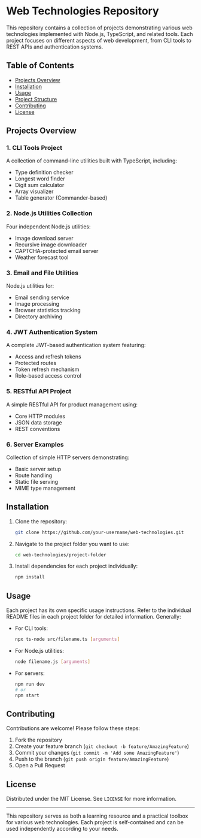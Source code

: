 
# Web Technologies Repository

This repository contains a collection of projects demonstrating various web technologies implemented with Node.js, TypeScript, and related tools. Each project focuses on different aspects of web development, from CLI tools to REST APIs and authentication systems.

## Table of Contents
- [Projects Overview](#projects-overview)
- [Installation](#installation)
- [Usage](#usage)
- [Project Structure](#project-structure)
- [Contributing](#contributing)
- [License](#license)

## Projects Overview

### 1. CLI Tools Project
A collection of command-line utilities built with TypeScript, including:
- Type definition checker
- Longest word finder
- Digit sum calculator
- Array visualizer
- Table generator (Commander-based)

### 2. Node.js Utilities Collection
Four independent Node.js utilities:
- Image download server
- Recursive image downloader
- CAPTCHA-protected email server
- Weather forecast tool

### 3. Email and File Utilities
Node.js utilities for:
- Email sending service
- Image processing
- Browser statistics tracking
- Directory archiving

### 4. JWT Authentication System
A complete JWT-based authentication system featuring:
- Access and refresh tokens
- Protected routes
- Token refresh mechanism
- Role-based access control

### 5. RESTful API Project
A simple RESTful API for product management using:
- Core HTTP modules
- JSON data storage
- REST conventions

### 6. Server Examples
Collection of simple HTTP servers demonstrating:
- Basic server setup
- Route handling
- Static file serving
- MIME type management

## Installation

1. Clone the repository:
   ```bash
   git clone https://github.com/your-username/web-technologies.git
   ```

2. Navigate to the project folder you want to use:
   ```bash
   cd web-technologies/project-folder
   ```

3. Install dependencies for each project individually:
   ```bash
   npm install
   ```

## Usage

Each project has its own specific usage instructions. Refer to the individual README files in each project folder for detailed information. Generally:

- For CLI tools:
  ```bash
  npx ts-node src/filename.ts [arguments]
  ```

- For Node.js utilities:
  ```bash
  node filename.js [arguments]
  ```

- For servers:
  ```bash
  npm run dev
  # or
  npm start
  ```

## Contributing

Contributions are welcome! Please follow these steps:

1. Fork the repository
2. Create your feature branch (`git checkout -b feature/AmazingFeature`)
3. Commit your changes (`git commit -m 'Add some AmazingFeature'`)
4. Push to the branch (`git push origin feature/AmazingFeature`)
5. Open a Pull Request

## License

Distributed under the MIT License. See `LICENSE` for more information.

---

This repository serves as both a learning resource and a practical toolbox for various web technologies. Each project is self-contained and can be used independently according to your needs.
 

